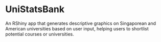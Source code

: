 # UniStatsBank
 An RShiny app that generates descriptive graphics on Singaporean and American universities based on user input, helping users to shortlist potential courses or universities.
